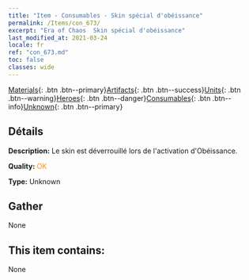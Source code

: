 ```yaml
---
title: "Item - Consumables - Skin spécial d'obéissance"
permalink: /Items/con_673/
excerpt: "Era of Chaos  Skin spécial d'obéissance"
last_modified_at: 2021-03-24
locale: fr
ref: "con_673.md"
toc: false
classes: wide
---
```

 [Materials](/fr/Items/){: .btn .btn--primary}[Artifacts](/fr/Items/Artifacts/){: .btn .btn--success}[Units](/fr/Items/Units/){: .btn .btn--warning}[Heroes](/fr/Items/Heroes/){: .btn .btn--danger}[Consumables](/fr/Items/Consumables/){: .btn .btn--info}[Unknown](/fr/Items/Unknown/){: .btn .btn--primary}

## Détails
 **Description:** Le skin est déverrouillé lors de l'activation d'Obéissance.

 **Quality:** <span style="color: #FF8C00">OK</span>

 **Type:** Unknown

## Gather

  None

## This item contains:

  None

